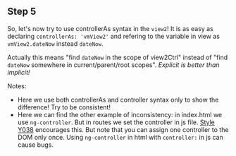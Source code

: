 ## Step 5

So, let's now try to use controllerAs syntax in the `view2`! It is as easy as declaring `controllerAs: 'vmView2'` and refering to the variable in view as `vmView2.dateNow` instead `dateNow`.

Actually this means "find `dateNow` in the scope of view2Ctrl" instead of "find `dateNow` somewhere in current/parent/root scopes". *Explicit is better than implicit!*

Notes:
- Here we use both controllerAs and controller syntax only to show the difference! Try to be consistent!
- Here we can find the other example of inconsistency: in index.html we use `ng-controller`. But in routes we set the controller in js file. [Style Y038](https://github.com/johnpapa/angular-styleguide#style-y038) encourages this. But note that you can assign one controller to the DOM only once. Using `ng-controller` in html with `controller:` in js can cause bugs.
